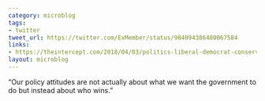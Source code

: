 ```yaml
---
category: microblog
tags:
- twitter
tweet_url: https://twitter.com/ExMember/status/984094386400067584
links:
- https://theintercept.com/2018/04/03/politics-liberal-democrat-conservative-republican/
layout: microblog
---
```

“Our policy attitudes are not actually about what we want the government to do but instead about who wins.”

